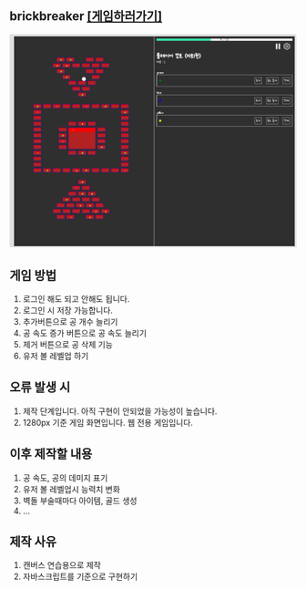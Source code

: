 <h2> brickbreaker <a href='https://pukkok.github.io/brickbreaker'>[게임하러가기]</a></h2>
<img src="public/extra/main-game.JPG" alt=""/>

## 게임 방법
1. 로그인 해도 되고 안해도 됩니다.
2. 로그인 시 저장 가능합니다.
3. 추가버튼으로 공 개수 늘리기
4. 공 속도 증가 버튼으로 공 속도 늘리기
5. 제거 버튼으로 공 삭제 기능
6. 유저 볼 레벨업 하기

## 오류 발생 시
1. 제작 단계입니다. 아직 구현이 안되었을 가능성이 높습니다.
2. 1280px 기준 게임 화면입니다. 웹 전용 게임입니다.

## 이후 제작할 내용
1. 공 속도, 공의 데미지 표기
2. 유저 볼 레벨업시 능력치 변화
3. 벽돌 부술때마다 아이템, 골드 생성
4. ...

## 제작 사유
1. 캔버스 연습용으로 제작 
2. 자바스크립트를 기준으로 구현하기
